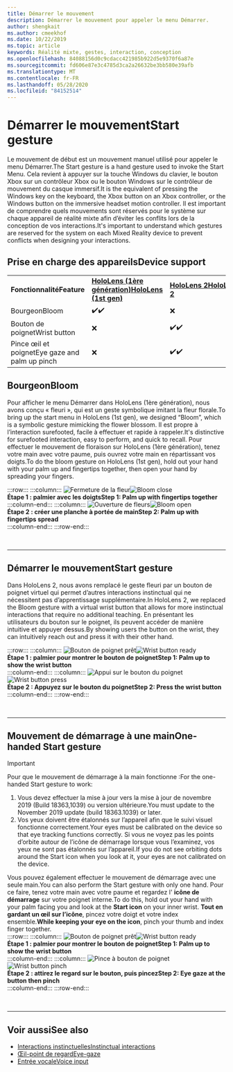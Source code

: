 ```yaml
---
title: Démarrer le mouvement
description: Démarrer le mouvement pour appeler le menu Démarrer.
author: shengkait
ms.author: cmeekhof
ms.date: 10/22/2019
ms.topic: article
keywords: Réalité mixte, gestes, interaction, conception
ms.openlocfilehash: 84088156d0c9cdacc421985b922d5e9370f6a87e
ms.sourcegitcommit: fd606e87e3c4785d3ca2a26632be3bb580e39afb
ms.translationtype: MT
ms.contentlocale: fr-FR
ms.lasthandoff: 05/28/2020
ms.locfileid: "84152514"
---
```

# <a name="start-gesture"></a><span data-ttu-id="4a13d-104">Démarrer le mouvement</span><span class="sxs-lookup"><span data-stu-id="4a13d-104">Start gesture</span></span>

<span data-ttu-id="4a13d-105">Le mouvement de début est un mouvement manuel utilisé pour appeler le menu Démarrer.</span><span class="sxs-lookup"><span data-stu-id="4a13d-105">The Start gesture is a hand gesture used to invoke the Start Menu.</span></span> <span data-ttu-id="4a13d-106">Cela revient à appuyer sur la touche Windows du clavier, le bouton Xbox sur un contrôleur Xbox ou le bouton Windows sur le contrôleur de mouvement du casque immersif.</span><span class="sxs-lookup"><span data-stu-id="4a13d-106">It is the equivalent of pressing the Windows key on the keyboard, the Xbox button on an Xbox controller, or the Windows button on the immersive headset motion controller.</span></span> <span data-ttu-id="4a13d-107">Il est important de comprendre quels mouvements sont réservés pour le système sur chaque appareil de réalité mixte afin d’éviter les conflits lors de la conception de vos interactions.</span><span class="sxs-lookup"><span data-stu-id="4a13d-107">It's important to understand which gestures are reserved for the system on each Mixed Reality device to prevent conflicts when designing your interactions.</span></span>

## <a name="device-support"></a><span data-ttu-id="4a13d-108">Prise en charge des appareils</span><span class="sxs-lookup"><span data-stu-id="4a13d-108">Device support</span></span>

<table>
    <colgroup>
    <col width="25%" />
    <col width="25%" />
    <col width="25%" />
    <col width="25%" />
    </colgroup>
    <tr>
        <td><span data-ttu-id="4a13d-109"><strong>Fonctionnalité</strong></span><span class="sxs-lookup"><span data-stu-id="4a13d-109"><strong>Feature</strong></span></span></td>
        <td><span data-ttu-id="4a13d-110"><a href="hololens-hardware-details.md"><strong>HoloLens (1ère génération)</strong></a></span><span class="sxs-lookup"><span data-stu-id="4a13d-110"><a href="hololens-hardware-details.md"><strong>HoloLens (1st gen)</strong></a></span></span></td>
        <td><span data-ttu-id="4a13d-111"><a href="https://docs.microsoft.com/hololens/hololens2-hardware"><strong>HoloLens 2</strong></span><span class="sxs-lookup"><span data-stu-id="4a13d-111"><a href="https://docs.microsoft.com/hololens/hololens2-hardware"><strong>HoloLens 2</strong></span></span></td>
        <td><span data-ttu-id="4a13d-112"><a href="immersive-headset-hardware-details.md"><strong>Casques immersifs</strong></a></span><span class="sxs-lookup"><span data-stu-id="4a13d-112"><a href="immersive-headset-hardware-details.md"><strong>Immersive headsets</strong></a></span></span></td>
    </tr>
     <tr>
        <td><span data-ttu-id="4a13d-113">Bourgeon</span><span class="sxs-lookup"><span data-stu-id="4a13d-113">Bloom</span></span></td>
        <td><span data-ttu-id="4a13d-114">✔️</span><span class="sxs-lookup"><span data-stu-id="4a13d-114">✔️</span></span></td>
        <td>❌</td>
        <td>❌</td>
    </tr>
     <tr>
        <td><span data-ttu-id="4a13d-115">Bouton de poignet</span><span class="sxs-lookup"><span data-stu-id="4a13d-115">Wrist button</span></span></td>
        <td>❌</td>
        <td><span data-ttu-id="4a13d-116">✔️</span><span class="sxs-lookup"><span data-stu-id="4a13d-116">✔️</span></span></td>
        <td>❌</td>
    </tr>
    <tr>
        <td><span data-ttu-id="4a13d-117">Pince œil et poignet</span><span class="sxs-lookup"><span data-stu-id="4a13d-117">Eye gaze and palm up pinch</span></span></td>
        <td>❌</td>
        <td><span data-ttu-id="4a13d-118">✔️</span><span class="sxs-lookup"><span data-stu-id="4a13d-118">✔️</span></span></td>
        <td>❌</td>
    </tr>
</table>

## <a name="bloom"></a><span data-ttu-id="4a13d-119">Bourgeon</span><span class="sxs-lookup"><span data-stu-id="4a13d-119">Bloom</span></span>
<span data-ttu-id="4a13d-120">Pour afficher le menu Démarrer dans HoloLens (1ère génération), nous avons conçu « fleuri », qui est un geste symbolique imitant la fleur florale.</span><span class="sxs-lookup"><span data-stu-id="4a13d-120">To bring up the start menu in HoloLens (1st gen), we designed “Bloom”, which is a symbolic gesture mimicking the flower blossom.</span></span> <span data-ttu-id="4a13d-121">Il est propre à l’interaction surefooted, facile à effectuer et rapide à rappeler.</span><span class="sxs-lookup"><span data-stu-id="4a13d-121">It's distinctive for surefooted interaction, easy to perform, and quick to recall.</span></span> <span data-ttu-id="4a13d-122">Pour effectuer le mouvement de floraison sur HoloLens (1ère génération), tenez votre main avec votre paume, puis ouvrez votre main en répartissant vos doigts.</span><span class="sxs-lookup"><span data-stu-id="4a13d-122">To do the bloom gesture on HoloLens (1st gen), hold out your hand with your palm up and fingertips together, then open your hand by spreading your fingers.</span></span>

:::row:::
    :::column:::
        <span data-ttu-id="4a13d-123">![Fermeture de la fleur](images/bloom-close.png)</span><span class="sxs-lookup"><span data-stu-id="4a13d-123">![Bloom close](images/bloom-close.png)</span></span><br>
        <span data-ttu-id="4a13d-124">**Étape 1 : palmier avec les doigts**</span><span class="sxs-lookup"><span data-stu-id="4a13d-124">**Step 1: Palm up with fingertips together**</span></span><br>
    :::column-end:::
    :::column:::
        <span data-ttu-id="4a13d-125">![Ouverture de fleurs](images/bloom-open.png)</span><span class="sxs-lookup"><span data-stu-id="4a13d-125">![Bloom open](images/bloom-open.png)</span></span><br>
        <span data-ttu-id="4a13d-126">**Étape 2 : créer une planche à portée de main**</span><span class="sxs-lookup"><span data-stu-id="4a13d-126">**Step 2: Palm up with fingertips spread**</span></span><br>
    :::column-end:::
:::row-end:::

<br>

---

## <a name="start-gesture"></a><span data-ttu-id="4a13d-127">Démarrer le mouvement</span><span class="sxs-lookup"><span data-stu-id="4a13d-127">Start gesture</span></span>
<span data-ttu-id="4a13d-128">Dans HoloLens 2, nous avons remplacé le geste fleuri par un bouton de poignet virtuel qui permet d’autres interactions instinctual qui ne nécessitent pas d’apprentissage supplémentaire.</span><span class="sxs-lookup"><span data-stu-id="4a13d-128">In HoloLens 2, we replaced the Bloom gesture with a virtual wrist button that allows for more instinctual interactions that require no additional teaching.</span></span> <span data-ttu-id="4a13d-129">En présentant les utilisateurs du bouton sur le poignet, ils peuvent accéder de manière intuitive et appuyer dessus.</span><span class="sxs-lookup"><span data-stu-id="4a13d-129">By showing users the button on the wrist, they can intuitively reach out and press it with their other hand.</span></span>

:::row:::
    :::column:::
        <span data-ttu-id="4a13d-130">![Bouton de poignet prêt](images/wrist-button-ready.png)</span><span class="sxs-lookup"><span data-stu-id="4a13d-130">![Wrist button ready](images/wrist-button-ready.png)</span></span><br>
        <span data-ttu-id="4a13d-131">**Étape 1 : palmier pour montrer le bouton de poignet**</span><span class="sxs-lookup"><span data-stu-id="4a13d-131">**Step 1: Palm up to show the wrist button**</span></span><br>
    :::column-end:::
    :::column:::
        <span data-ttu-id="4a13d-132">![Appui sur le bouton du poignet](images/wrist-button-press.png)</span><span class="sxs-lookup"><span data-stu-id="4a13d-132">![Wrist button press](images/wrist-button-press.png)</span></span><br>
        <span data-ttu-id="4a13d-133">**Étape 2 : Appuyez sur le bouton du poignet**</span><span class="sxs-lookup"><span data-stu-id="4a13d-133">**Step 2: Press the wrist button**</span></span><br>
    :::column-end:::
:::row-end:::

<br>

---


## <a name="one-handed-start-gesture"></a><span data-ttu-id="4a13d-134">Mouvement de démarrage à une main</span><span class="sxs-lookup"><span data-stu-id="4a13d-134">One-handed Start gesture</span></span>

> [!IMPORTANT]
> <span data-ttu-id="4a13d-135">Pour que le mouvement de démarrage à la main fonctionne :</span><span class="sxs-lookup"><span data-stu-id="4a13d-135">For the one-handed Start gesture to work:</span></span>
>
> 1. <span data-ttu-id="4a13d-136">Vous devez effectuer la mise à jour vers la mise à jour de novembre 2019 (Build 18363,1039) ou version ultérieure.</span><span class="sxs-lookup"><span data-stu-id="4a13d-136">You must update to the November 2019 update (build 18363.1039) or later.</span></span>
> 1. <span data-ttu-id="4a13d-137">Vos yeux doivent être étalonnés sur l’appareil afin que le suivi visuel fonctionne correctement.</span><span class="sxs-lookup"><span data-stu-id="4a13d-137">Your eyes must be calibrated on the device so that eye tracking functions correctly.</span></span> <span data-ttu-id="4a13d-138">Si vous ne voyez pas les points d’orbite autour de l’icône de démarrage lorsque vous l’examinez, vos yeux ne sont pas étalonnés sur l’appareil.</span><span class="sxs-lookup"><span data-stu-id="4a13d-138">If you do not see orbiting dots around the Start icon when you look at it, your eyes are not calibrated on the device.</span></span>

<span data-ttu-id="4a13d-139">Vous pouvez également effectuer le mouvement de démarrage avec une seule main.</span><span class="sxs-lookup"><span data-stu-id="4a13d-139">You can also perform the Start gesture with only one hand.</span></span> <span data-ttu-id="4a13d-140">Pour ce faire, tenez votre main avec votre paume et regardez l' **icône de démarrage** sur votre poignet interne.</span><span class="sxs-lookup"><span data-stu-id="4a13d-140">To do this, hold out your hand with your palm facing you and look at the **Start icon** on your inner wrist.</span></span> <span data-ttu-id="4a13d-141">**Tout en gardant un œil sur l’icône**, pincez votre doigt et votre index ensemble.</span><span class="sxs-lookup"><span data-stu-id="4a13d-141">**While keeping your eye on the icon**, pinch your thumb and index finger together.</span></span><br>
:::row:::
    :::column:::
        <span data-ttu-id="4a13d-142">![Bouton de poignet prêt](images/wrist-button-ready.png)</span><span class="sxs-lookup"><span data-stu-id="4a13d-142">![Wrist button ready](images/wrist-button-ready.png)</span></span><br>
        <span data-ttu-id="4a13d-143">**Étape 1 : palmier pour montrer le bouton de poignet**</span><span class="sxs-lookup"><span data-stu-id="4a13d-143">**Step 1: Palm up to show the wrist button**</span></span><br>
    :::column-end:::
    :::column:::
        <span data-ttu-id="4a13d-144">![Pince à bouton de poignet](images/wrist-button-pinch.png)</span><span class="sxs-lookup"><span data-stu-id="4a13d-144">![Wrist button pinch](images/wrist-button-pinch.png)</span></span><br>
        <span data-ttu-id="4a13d-145">**Étape 2 : attirez le regard sur le bouton, puis pincez**</span><span class="sxs-lookup"><span data-stu-id="4a13d-145">**Step 2: Eye gaze at the button then pinch**</span></span><br>
    :::column-end:::
:::row-end:::

<br>

---

## <a name="see-also"></a><span data-ttu-id="4a13d-146">Voir aussi</span><span class="sxs-lookup"><span data-stu-id="4a13d-146">See also</span></span>

* [<span data-ttu-id="4a13d-147">Interactions instinctuelles</span><span class="sxs-lookup"><span data-stu-id="4a13d-147">Instinctual interactions</span></span>](interaction-fundamentals.md)
* [<span data-ttu-id="4a13d-148">Œil-point de regard</span><span class="sxs-lookup"><span data-stu-id="4a13d-148">Eye-gaze</span></span>](eye-tracking.md)
* [<span data-ttu-id="4a13d-149">Entrée vocale</span><span class="sxs-lookup"><span data-stu-id="4a13d-149">Voice input</span></span>](voice-input.md)
